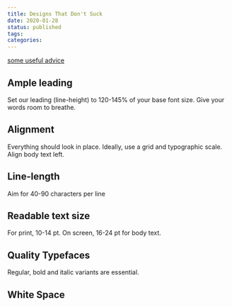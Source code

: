 ```yaml
---
title: Designs That Don't Suck
date: 2020-01-28
status: published
tags:
categories:
---
```



[some useful advice](https://www.curiositry.com/designs-that-don-t-suck/)

## Ample leading
Set our leading (line-height) to 120-145% of your base font size. Give your words room to breathe.

## Alignment
Everything should look in place. Ideally, use a grid and typographic scale. Align body text left.

## Line-length
Aim for 40-90 characters per line  

## Readable text size
For print, 10-14 pt. On screen, 16-24 pt for body text.

## Quality Typefaces
Regular, bold and italic variants are essential.

## White Space

<br>
<br>
<br>



